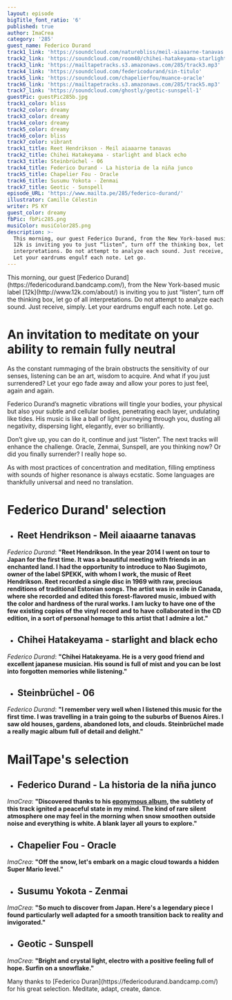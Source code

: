 ```yaml
---
layout: episode
bigTitle_font_ratio: '6'
published: true
author: ImaCrea
category: '285'
guest_name: Federico Durand
track1_link: 'https://soundcloud.com/naturebliss/meil-aiaaarne-tanavas'
track2_link: 'https://soundcloud.com/room40/chihei-hatakeyama-starlight'
track3_link: 'https://mailtapetracks.s3.amazonaws.com/285/track3.mp3'
track4_link: 'https://soundcloud.com/federicodurand/sin-titulo'
track5_link: 'https://soundcloud.com/chapelierfou/muance-oracle'
track6_link: 'https://mailtapetracks.s3.amazonaws.com/285/track5.mp3'
track7_link: 'https://soundcloud.com/ghostly/geotic-sunspell-1'
guestPic: guestPic285b.jpg
track1_color: bliss
track2_color: dreamy
track3_color: dreamy
track4_color: dreamy
track5_color: dreamy
track6_color: bliss
track7_color: vibrant
track1_title: Reet Hendrikson - Meil aiaaarne tanavas
track2_title: Chihei Hatakeyama - starlight and black echo
track3_title: Steinbrüchel - 06
track4_title: Federico Durand - La historia de la niña junco
track5_title: Chapelier Fou - Oracle
track6_title: Susumu Yokota - Zenmai
track7_title: Geotic - Sunspell
episode_URL: 'https://www.mailta.pe/285/federico-durand/'
illustrator: Camille Célestin
writer: PS KY
guest_color: dreamy
fbPic: fbPic285.png
musiColor: musiColor285.png
description: >-
  This morning, our guest Federico Durand, from the New York-based music label
  12k is inviting you to just “listen”, turn off the thinking box, let go of all
  interpretations. Do not attempt to analyze each sound. Just receive, simply.
  Let your eardrums engulf each note. Let go.
---
```

<p id="introduction">This morning, our guest [Federico Durand](https://federicodurand.bandcamp.com/), from the New York-based music label [12k](http://www.12k.com/about/) is inviting you to just “listen”, turn off the thinking box, let go of all interpretations. Do not attempt to analyze each sound. Just receive, simply. Let your eardrums engulf each note. Let go.</p>

# An invitation to meditate on your ability to remain fully neutral
As the constant rummaging of the brain obstructs the sensitivity of our senses, listening can be an art, wisdom to acquire. And what if you just surrendered? Let your ego fade away and allow your pores to just feel, again and again.

Federico Durand’s magnetic vibrations will tingle your bodies, your physical but also your subtle and cellular bodies, penetrating each layer, undulating like tides. His music is like a ball of light journeying through you, dusting all negativity, dispersing light, elegantly, ever so brilliantly.

Don’t give up, you can do it, continue and just “listen”. The next tracks will enhance the challenge. Oracle, Zenmai, Sunspell, are you thinking now? Or did you finally surrender? I really hope so.

As with most practices of concentration and meditation, filling emptiness with sounds of higher resonance is always ecstatic. Some languages are thankfully universal and need no translation.

# **Federico Durand' selection**

+ ## Reet Hendrikson - Meil aiaaarne tanavas
_Federico Durand_: **"**Reet Hendrikson. In the year 2014 I went on tour to Japan for the first time. It was a beautiful meeting with friends in an enchanted land. I had the opportunity to introduce to Nao Sugimoto, owner of the label SPEKK, with whom I work, the music of Reet Hendrikson. Reet recorded a single disc in 1969 with raw, precious renditions of traditional Estonian songs. The artist was in exile in Canada, where she recorded and edited this forest-flavored music, imbued with the color and hardness of the rural works. I am lucky to have one of the few existing copies of the vinyl record and to have collaborated in the CD edition, in a sort of personal homage to this artist that I admire a lot.**"**

+ ## Chihei Hatakeyama - starlight and black echo
_Federico Durand_: **"**Chihei Hatakeyama. He is a very good friend and excellent japanese musician. His sound is full of mist and you can be lost into forgotten memories while listening.**"**

+ ## Steinbrüchel - 06
_Federico Durand_: **"**I remember very well when I listened this music for the first time. I was travelling in a train going to the suburbs of Buenos Aires. I saw old houses, gardens, abandoned lots, and clouds. Steinbrüchel made a really magic album full of detail and delight.**"**


# MailTape's selection

+ ## Federico Durand - La historia de la niña junco
_ImaCrea_: **"**Discovered thanks to his [eponymous album](https://12kmusic.bandcamp.com/album/la-ni-a-junco), the subtlety of this track ignited a peaceful state in my mind. The kind of rare silent atmosphere one may feel in the morning when snow smoothen outside noise and everything is white. A blank layer all yours to explore.**"**

+ ## Chapelier Fou - Oracle
_ImaCrea_: **"**Off the snow, let's embark on a magic cloud towards a hidden Super Mario level.**"**

+ ## Susumu Yokota - Zenmai
_ImaCrea_: **"**So much to discover from Japan. Here's a legendary piece I found particularly well adapted for a smooth transition back to reality and invigorated.**"**

+ ## Geotic - Sunspell
_ImaCrea_: **"**Bright and crystal light, electro with a positive feeling full of hope. Surfin on a snowflake.**"**


<p id="outroduction">Many thanks to [Federico Duran](https://federicodurand.bandcamp.com/) for his great selection. Meditate, adapt, create, dance.</p>
